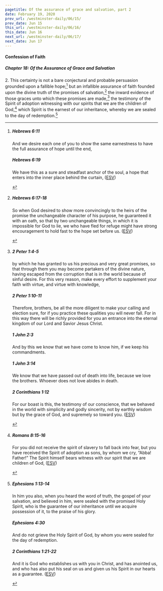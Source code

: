 ```yaml
---
pagetitle: Of the assurance of grace and salvation, part 2
date: February 19, 2020
prev_url: /westminster-daily/06/15/
prev_date: Jun 15
this_url: /westminster-daily/06/16/
this_date: Jun 16
next_url: /westminster-daily/06/17/
next_date: Jun 17
---
```


#### Confession of Faith

##### Chapter 18: Of the Assurance of Grace and Salvation

2\. This certainty is not a bare conjectural and probable persuasion grounded upon a fallible hope;[^fnref:wcf1] but an infallible assurance of faith founded upon the divine truth of the promises of salvation,[^fnref:wcf2] the inward evidence of those graces unto which these promises are made,[^fnref:wcf3] the testimony of the Spirit of adoption witnessing with our spirits that we are the children of God,[^fnref:wcf4] which Spirit is the earnest of our inheritance, whereby we are sealed to the day of redemption.[^fnref:wcf5]

[^fnref:wcf1]: <div class="esv"><h5>Hebrews 6:11</h5> <div class="esv-text"><p id="p58006011.01-1">And we desire each one of you to show the same earnestness to have the full assurance of hope until the end,</p> </div><h5>Hebrews 6:19</h5> <div class="esv-text"><p id="p58006019.01-2">We have this as a sure and steadfast anchor of the soul, a hope that enters into the inner place behind the curtain,  (<a href="http://www.esv.org" class="copyright">ESV</a>)</p> </div> </div>

[^fnref:wcf2]: <div class="esv"><h5>Hebrews 6:17-18</h5> <div class="esv-text"><p id="p58006017.01-1">So when God desired to show more convincingly to the heirs of the promise the unchangeable character of his purpose, he guaranteed it with an oath, so that by two unchangeable things, in which it is impossible for God to lie, we who have fled for refuge might have strong encouragement to hold fast to the hope set before us.  (<a href="http://www.esv.org" class="copyright">ESV</a>)</p> </div> </div>

[^fnref:wcf3]: <div class="esv"><h5>2 Peter 1:4-5</h5> <div class="esv-text"><p id="p61001004.01-1">by which he has granted to us his precious and very great promises, so that through them you may become partakers of the divine nature, having escaped from the corruption that is in the world because of sinful desire. For this very reason, make every effort to supplement your faith with virtue, and virtue with knowledge,</p> </div><h5>2 Peter 1:10-11</h5> <div class="esv-text"><p id="p61001010.01-2">Therefore, brothers, be all the more diligent to make your calling and election sure, for if you practice these qualities you will never fall. For in this way there will be richly provided for you an entrance into the eternal kingdom of our Lord and Savior Jesus Christ.</p> </div><h5>1 John 2:3</h5> <div class="esv-text"><p id="p62002003.01-3">And by this we know that we have come to know him, if we keep his commandments.</p> </div><h5>1 John 3:14</h5> <div class="esv-text"><p id="p62003014.01-4">We know that we have passed out of death into life, because we love the brothers. Whoever does not love abides in death.</p> </div><h5>2 Corinthians 1:12</h5> <div class="esv-text"> <p id="p47001012.05-5">For our boast is this, the testimony of our conscience, that we behaved in the world with simplicity and godly sincerity, not by earthly wisdom but by the grace of God, and supremely so toward you.  (<a href="http://www.esv.org" class="copyright">ESV</a>)</p> </div> </div>

[^fnref:wcf4]: <div class="esv"><h5>Romans 8:15-16</h5> <div class="esv-text"><p id="p45008015.01-1">For you did not receive the spirit of slavery to fall back into fear, but you have received the Spirit of adoption as sons, by whom we cry, &#8220;Abba! Father!&#8221; The Spirit himself bears witness with our spirit that we are children of God,  (<a href="http://www.esv.org" class="copyright">ESV</a>)</p> </div> </div>

[^fnref:wcf5]: <div class="esv"><h5>Ephesians 1:13-14</h5> <div class="esv-text"><p id="p49001013.01-1">In him you also, when you heard the word of truth, the gospel of your salvation, and believed in him, were sealed with the promised Holy Spirit, who is the guarantee of our inheritance until we acquire possession of it, to the praise of his glory.</p> </div><h5>Ephesians 4:30</h5> <div class="esv-text"><p id="p49004030.01-2">And do not grieve the Holy Spirit of God, by whom you were sealed for the day of redemption.</p> </div><h5>2 Corinthians 1:21-22</h5> <div class="esv-text"><p id="p47001021.01-3">And it is God who establishes us with you in Christ, and has anointed us, and who has also put his seal on us and given us his Spirit in our hearts as a guarantee.  (<a href="http://www.esv.org" class="copyright">ESV</a>)</p> </div> </div>

